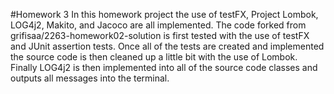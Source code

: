 
#Homework 3
In this homework project the use of testFX, Project Lombok, LOG4j2, Makito, and Jacoco are all implemented. The code forked from grifisaa/2263-homework02-solution is first tested with the use of testFX and JUnit assertion tests. Once all of the tests are created and implemented the source code is then cleaned up a little bit with the use of Lombok. Finally LOG4j2 is then implemented into all of the source code classes and outputs all messages into the terminal.
